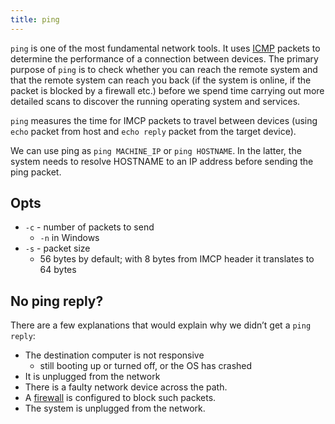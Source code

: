 ```yaml
---
title: ping
---
```


`ping` is one of the most fundamental network tools. It uses [ICMP](/knowledge/offsec/glossary/ICMP.md) packets to determine the performance of a connection between devices. The primary purpose of `ping` is to check whether you can reach the remote system and that the remote system can reach you back (if the system is online, if the packet is blocked by a firewall etc.) before we spend time carrying out more detailed scans to discover the running operating system and services.

`ping` measures the time for IMCP packets to travel between devices (using `echo` packet from host and `echo reply` packet from the target device).

We can use ping as `ping MACHINE_IP` or `ping HOSTNAME`. In the latter, the system needs to resolve HOSTNAME to an IP address before sending the ping packet.

## Opts

- `-c` - number of packets to send
  - `-n` in Windows
- `-s` - packet size
  - 56 bytes by default; with 8 bytes from IMCP header it translates to 64 bytes

## No ping reply?

There are a few explanations that would explain why we didn’t get a `ping reply`:

- The destination computer is not responsive
  - still booting up or turned off, or the OS has crashed
- It is unplugged from the network
- There is a faulty network device across the path.
- A [firewall](/knowledge/offsec/hardening/firewall.md) is configured to block such packets.
- The system is unplugged from the network.
